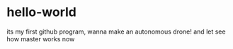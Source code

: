 # hello-world
its my first github program, wanna make an autonomous drone!
and let see how master works now
